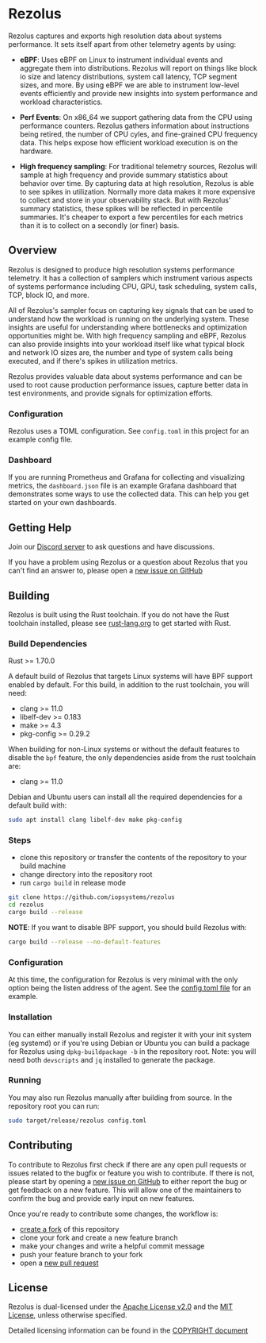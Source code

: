 # Rezolus

Rezolus captures and exports high resolution data about systems performance. It
sets itself apart from other telemetry agents by using:

* **eBPF**: Uses eBPF on Linux to instrument individual events and aggregate
  them into distributions. Rezolus will report on things like block io size and
  latency distributions, system call latency, TCP segment sizes, and more. By
  using eBPF we are able to instrument low-level events efficiently and provide
  new insights into system performance and workload characteristics.

* **Perf Events**: On x86_64 we support gathering data from the CPU using
  performance counters. Rezolus gathers information about instructions being
  retired, the number of CPU cyles, and fine-grained CPU frequency data. This
  helps expose how efficient workload execution is on the hardware.

* **High frequency sampling**: For traditional telemetry sources, Rezolus will
  sample at high frequency and provide summary statistics about behavior over
  time. By capturing data at high resolution, Rezolus is able to see spikes in
  utilization. Normally more data makes it more expensive to collect and store
  in your observability stack. But with Rezolus' summary statistics, these
  spikes will be reflected in percentile summaries. It's cheaper to export a few
  percentiles for each metrics than it is to collect on a secondly (or finer)
  basis.

## Overview

Rezolus is designed to produce high resolution systems performance telemetry. It
has a collection of samplers which instrument various aspects of systems
performance including CPU, GPU, task scheduling, system calls, TCP, block IO,
and more.

All of Rezolus's sampler focus on capturing key signals that can be used to
understand how the workload is running on the underlying system. These insights
are useful for understanding where bottlenecks and optimization opportunities
might be. With high frequency sampling and eBPF, Rezolus can also provide
insights into your workload itself like what typical block and network IO sizes
are, the number and type of system calls being executed, and if there's spikes
in utilization metrics.

Rezolus provides valuable data about systems performance and can be used to root
cause production performance issues, capture better data in test environments,
and provide signals for optimization efforts.

### Configuration

Rezolus uses a TOML configuration. See `config.toml` in this project for an
example config file.

### Dashboard

If you are running Prometheus and Grafana for collecting and visualizing
metrics, the `dashboard.json` file is an example Grafana dashboard that
demonstrates some ways to use the collected data. This can help you get started
on your own dashboards.

## Getting Help

Join our [Discord server][discord] to ask questions and have discussions.

If you have a problem using Rezolus or a question about Rezolus that you can't
find an answer to, please open a
[new issue on GitHub][new issue]

## Building

Rezolus is built using the Rust toolchain. If you do not have the Rust toolchain
installed, please see [rust-lang.org][rust-lang.org] to get started with Rust.

### Build Dependencies

Rust >= 1.70.0

A default build of Rezolus that targets Linux systems will have BPF support
enabled by default. For this build, in addition to the rust toolchain, you will
need:

* clang >= 11.0
* libelf-dev >= 0.183
* make >= 4.3
* pkg-config >= 0.29.2

When building for non-Linux systems or without the default features to disable
the `bpf` feature, the only dependencies aside from the rust toolchain are:

* clang >= 11.0

Debian and Ubuntu users can install all the required dependencies for a default
build with:

```bash
sudo apt install clang libelf-dev make pkg-config
```

### Steps

* clone this repository or transfer the contents of the repository to your build
  machine
* change directory into the repository root
* run `cargo build` in release mode

```bash
git clone https://github.com/iopsystems/rezolus
cd rezolus
cargo build --release
```

**NOTE**: If you want to disable BPF support, you should build Rezolus with:
```bash
cargo build --release --no-default-features
```

### Configuration

At this time, the configuration for Rezolus is very minimal with the only option
being the listen address of the agent. See the [config.toml file][config] for
an example.

### Installation

You can either manually install Rezolus and register it with your init system
(eg systemd) or if you're using Debian or Ubuntu you can build a package for
Rezolus using `dpkg-buildpackage -b` in the repository root. Note: you will need
both `devscripts` and `jq` installed to generate the package.

### Running

You may also run Rezolus manually after building from source. In the repository
root you can run:

```bash
sudo target/release/rezolus config.toml
```

## Contributing

To contribute to Rezolus first check if there are any open pull requests or
issues related to the bugfix or feature you wish to contribute. If there is not,
please start by opening a [new issue on GitHub][new issue] to either report the
bug or get feedback on a new feature. This will allow one of the maintainers to
confirm the bug and provide early input on new features.

Once you're ready to contribute some changes, the workflow is:
* [create a fork][create a fork] of this repository
* clone your fork and create a new feature branch
* make your changes and write a helpful commit message
* push your feature branch to your fork
* open a [new pull request][new pull request]

## License

Rezolus is dual-licensed under the [Apache License v2.0][license apache] and the
[MIT License][license mit], unless otherwise specified.

Detailed licensing information can be found in the
[COPYRIGHT document][copyright]

[config]: https://github.com/iopsystems/rezolus/blob/main/config.toml
[copyright]: https://github.com/iopsystems/rezolus/blob/main/COPYRIGHT
[create a fork]: https://github.com/iopsystems/rpc-perf/fork
[discord]: https://discord.gg/cJEqqErM
[license apache]: https://github.com/iopsystems/rezolus/blob/main/LICENSE-APACHE
[license mit]: https://github.com/iopsystems/rezolus/blob/main/LICENSE-MIT
[new issue]: https://github.com/iopsystems/rezolus/issues/new
[new pull request]: https://github.com/iopsystems/rpc-perf/compare
[rust-lang.org]: https://www.rust-lang.org/
